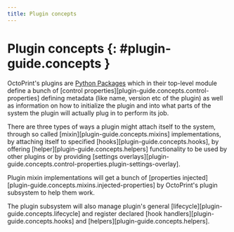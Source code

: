 ```yaml
---
title: Plugin concepts
---
```


# Plugin concepts {: #plugin-guide.concepts }

OctoPrint's plugins are [Python Packages](https://docs.python.org/3/tutorial/modules.html#packages) which in their
top-level module define a bunch of [control properties][plugin-guide.concepts.control-properties] defining
metadata (like name, version etc of the plugin) as well as information on how to initialize the plugin and into what
parts of the system the plugin will actually plug in to perform its job.

There are three types of ways a plugin might attach itself to the system, through so called
[mixin][plugin-guide.concepts.mixins] implementations, by attaching itself to specified
[hooks][plugin-guide.concepts.hooks], by offering [helper][plugin-guide.concepts.helpers] functionality to be
used by other plugins or by providing [settings overlays][plugin-guide.concepts.control-properties.plugin-settings-overlay].

Plugin mixin implementations will get a bunch of [properties injected][plugin-guide.concepts.mixins.injected-properties]
by OctoPrint's plugin subsystem to help them work.

The plugin subsystem will also manage plugin's general [lifecycle][plugin-guide.concepts.lifecycle] and
register declared [hook handlers][plugin-guide.concepts.hooks] and [helpers][plugin-guide.concepts.helpers].
